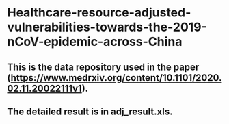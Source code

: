 # Healthcare-resource-adjusted-vulnerabilities-towards-the-2019-nCoV-epidemic-across-China
## This is the data repository used in the paper (https://www.medrxiv.org/content/10.1101/2020.02.11.20022111v1).
## The detailed result is in adj_result.xls.
